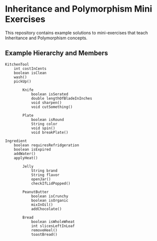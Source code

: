 # Inheritance and Polymorphism Mini Exercises

This repository contains example solutions to mini-exercises that teach Inheritance and Polymorphism concepts.


## Example Hierarchy and Members

```
KitchenTool
    int costInCents
    boolean isClean
    wash()
    pickUp()
    
        Knife
            boolean isSerated
            double lengthOfBladeInInches
            void sharpen()
            void cutSomething()
            
        Plate
            boolean isRound
            String color
            void spin()
            void breakPlate()
    
Ingredient
    boolean requiresRefridgeration
    boolean isExpired
    addWater()
    applyHeat()

        Jelly
            String brand
            String flavor
            openJar()
            checkIfLidPopped()
    
        PeanutButter
            boolean isCrunchy
            boolean isOrganic
            mixInOil()
            addChocolate()
    
        Bread
            boolean isWholeWheat
            int slicesLeftInLoaf
            removeHeel()
            toastBread()
```